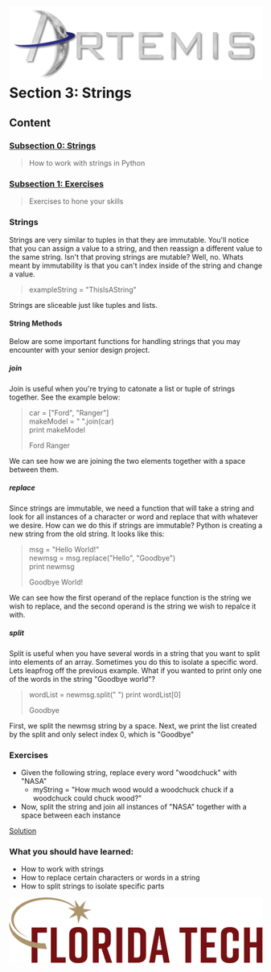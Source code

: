 ![](../images/artemis.png)
Section 3: Strings
=====

## Content

### [Subsection 0: Strings](#strings)
> How to work with strings in Python
### [Subsection 1: Exercises](#exercises)
> Exercises to hone your skills

### Strings

Strings are very similar to tuples in that they are immutable. You'll notice that you can assign a value to a string, and then reassign a different value to the same string. Isn't that proving strings are mutable? Well, no. Whats meant by immutability is that you can't index inside of the string and change a value.

> exampleString = "ThisIsAString"

Strings are sliceable just like tuples and lists.

#### String Methods

Below are some important functions for handling strings that you may encounter with your senior design project.

##### join

Join is useful when you're trying to catonate a list or tuple of strings together. See the example below:

> car = ["Ford", "Ranger"]<br>
> makeModel = " ".join(car)<br>
> print makeModel
> 
> Ford Ranger

We can see how we are joining the two elements together with a space between them.

##### replace

Since strings are immutable, we need a function that will take a string and look for all instances of a character or word and replace that with whatever we desire. How can we do this if strings are immutable? Python is creating a new string from the old string. It looks like this:

> msg = "Hello World!"<br>
> newmsg = msg.replace("Hello", "Goodbye")<br>
> print newmsg
>
> Goodbye World!

We can see how the first operand of the replace function is the string we wish to replace, and the second operand is the string we wish to repalce it with.

##### split

Split is useful when you have several words in a string that you want to split into elements of an array. Sometimes you do this to isolate a specific word. Lets leapfrog off the previous example. What if you wanted to print only one of the words in the string "Goodbye world"?

> wordList = newmsg.split(" ")
> print wordList[0]
>
> Goodbye

First, we split the newmsg string by a space. Next, we print the list created by the split and only select index 0, which is "Goodbye"

### Exercises

* Given the following string, replace every word "woodchuck" with "NASA"
	* myString = "How much wood would a woodchuck chuck if a woodchuck could chuck wood?"
* Now, split the string and join all instances of "NASA" together with a space between each instance

[Solution](scripts/string.py)

### What you should have learned:

* How to work with strings
* How to replace certain characters or words in a string
* How to split strings to isolate specific parts

![](../images/floridatech.png)
